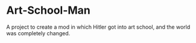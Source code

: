 # Art-School-Man
A project to create a mod in which Hitler got into art school, and the world was completely changed.
